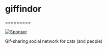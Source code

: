 # giffindor
=========

[![Sponsor](https://app.codesponsor.io/embed/rJvruuYCUqULHMpq15kf2fcv/tehviking/giffindor.svg)](https://app.codesponsor.io/link/rJvruuYCUqULHMpq15kf2fcv/tehviking/giffindor)

Gif-sharing social network for cats (and people)
